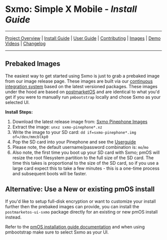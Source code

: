 # **Sxmo**: Simple X Mobile - *Install Guide*

---

[Project Overview](https://sr.ht/~mil/Sxmo) | [Install Guide](https://git.sr.ht/~mil/sxmo-docs/tree/master/INSTALLGUIDE.md) | [User Guide](https://git.sr.ht/~mil/sxmo-docs/tree/master/USERGUIDE.md) | [Contributing](https://git.sr.ht/~mil/sxmo-docs/tree/master/CONTRIBUTING.md) | [Images](http://images.lrdu.org/) | [Demo Videos](http://media.lrdu.org/sxmo_pinephone_demos) | [Changelog](https://git.sr.ht/~mil/sxmo-docs/tree/master/CHANGELOG.md)

---

## **Prebaked Images**

The easiest way to get started using Sxmo is just to grab a prebaked image
from our image release page.  These images are built via our [continuous
integration system](https://builds.sr.ht/~mil/sxmo-image-builder) based
on the latest versioned packages.  These images under the hood are based
on [postmarketOS](http://postmarketos.org) and are identical to what you'd
get if you were to manually run `pmbootstrap` locally and chose Sxmo as
your selected UI.

**Install Steps:**

1. Download the latest release image from: [Sxmo Pinephone Images](http://images.lrdu.org/)
2. Extract the image: `unxz sxmo-pinephone*.xz`
3. Write  the image to your SD card: `dd if=sxmo-pinephone*.img of=/dev/mmcblkp0`
4. Pop the SD card into your Pinephone and see the [Userguide](https://git.sr.ht/~mil/sxmo-docs/tree/master/USERGUIDE.md)
5. Please note, the default username/password combination is: `mo`/`mo`
6. Also note, the first time you boot up your SD card with Sxmo; pmOS will resize
   the root filesystem partition to the full size of the SD card. The time this takes
   is proportional to the size of the SD card, so if you use a large card expect
   this to take a few minutes - this is a one-time process and subsequent boots
   will be faster.

## **Alternative: Use a New or existing pmOS install**

If you'd like to setup full-disk encryption or want to customize your
install further then the prebaked images can provide, you can install
the `postmarketos-ui-sxmo` package directly for an existing or new pmOS
install instead.

Refer to the [pmOS installation guide
documentation](https://wiki.postmarketos.org/wiki/Installation_guide)
and when using pmbootstrap make sure to select Sxmo as your UI.
